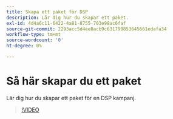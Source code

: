 ```yaml
---
title: Skapa ett paket för DSP
description: Lär dig hur du skapar ett paket.
exl-id: 4d4a6c11-6422-4a81-8755-703e98ac6faf
source-git-commit: 2293acc5d4ee8acb9c631790853645661edafa34
workflow-type: tm+mt
source-wordcount: '0'
ht-degree: 0%

---
```


# Så här skapar du ett paket

Lär dig hur du skapar ett paket för en DSP kampanj.

>[!VIDEO](https://video.tv.adobe.com/v/339257)
